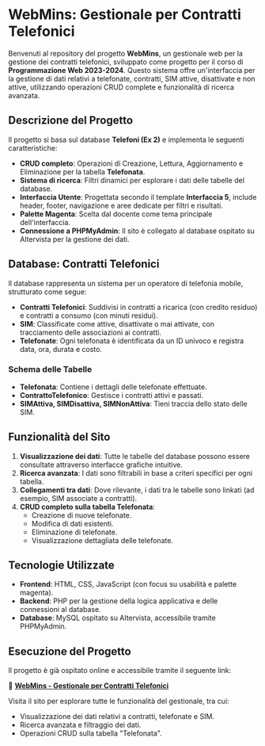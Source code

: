 # WebMins: Gestionale per Contratti Telefonici

Benvenuti al repository del progetto **WebMins**, un gestionale web per la gestione dei contratti telefonici, sviluppato come progetto per il corso di **Programmazione Web 2023-2024**. Questo sistema offre un'interfaccia per la gestione di dati relativi a telefonate, contratti, SIM attive, disattivate e non attive, utilizzando operazioni CRUD complete e funzionalità di ricerca avanzata.

## Descrizione del Progetto

Il progetto si basa sul database **Telefoni (Ex 2)** e implementa le seguenti caratteristiche:

- **CRUD completo**: Operazioni di Creazione, Lettura, Aggiornamento e Eliminazione per la tabella **Telefonata**.
- **Sistema di ricerca**: Filtri dinamici per esplorare i dati delle tabelle del database.
- **Interfaccia Utente**: Progettata secondo il template **Interfaccia 5**, include header, footer, navigazione e aree dedicate per filtri e risultati.
- **Palette Magenta**: Scelta dal docente come tema principale dell'interfaccia.
- **Connessione a PHPMyAdmin**: Il sito è collegato al database ospitato su Altervista per la gestione dei dati.

## Database: Contratti Telefonici

Il database rappresenta un sistema per un operatore di telefonia mobile, strutturato come segue:

- **Contratti Telefonici**: Suddivisi in contratti a ricarica (con credito residuo) e contratti a consumo (con minuti residui).
- **SIM**: Classificate come attive, disattivate o mai attivate, con tracciamento delle associazioni ai contratti.
- **Telefonate**: Ogni telefonata è identificata da un ID univoco e registra data, ora, durata e costo.

### Schema delle Tabelle
- **Telefonata**: Contiene i dettagli delle telefonate effettuate.
- **ContrattoTelefonico**: Gestisce i contratti attivi e passati.
- **SIMAttiva, SIMDisattiva, SIMNonAttiva**: Tieni traccia dello stato delle SIM.

## Funzionalità del Sito

1. **Visualizzazione dei dati**: Tutte le tabelle del database possono essere consultate attraverso interfacce grafiche intuitive.
2. **Ricerca avanzata**: I dati sono filtrabili in base a criteri specifici per ogni tabella.
3. **Collegamenti tra dati**: Dove rilevante, i dati tra le tabelle sono linkati (ad esempio, SIM associate a contratti).
4. **CRUD completo sulla tabella Telefonata**:
    - Creazione di nuove telefonate.
    - Modifica di dati esistenti.
    - Eliminazione di telefonate.
    - Visualizzazione dettagliata delle telefonate.

## Tecnologie Utilizzate

- **Frontend**: HTML, CSS, JavaScript (con focus su usabilità e palette magenta).
- **Backend**: PHP per la gestione della logica applicativa e delle connessioni al database.
- **Database**: MySQL ospitato su Altervista, accessibile tramite PHPMyAdmin.

## Esecuzione del Progetto

Il progetto è già ospitato online e accessibile tramite il seguente link:

🔗 **[WebMins - Gestionale per Contratti Telefonici](https://webmins.altervista.org/)**

Visita il sito per esplorare tutte le funzionalità del gestionale, tra cui:
- Visualizzazione dei dati relativi a contratti, telefonate e SIM.
- Ricerca avanzata e filtraggio dei dati.
- Operazioni CRUD sulla tabella "Telefonata".
